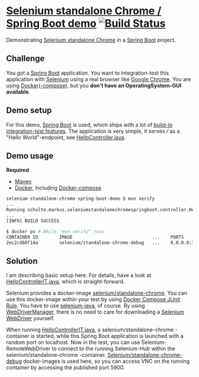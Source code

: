 # [Selenium standalone Chrome / Spring Boot demo](https://github.com/SchulteMarkus/selenium-standalone-chrome-spring-boot-demo) [![Build Status](https://travis-ci.org/SchulteMarkus/selenium-standalone-chrome-spring-boot-demo.svg?branch=master)](https://travis-ci.org/SchulteMarkus/selenium-standalone-chrome-spring-boot-demo)
Demonstrating [Selenium standalone Chrome](https://github.com/SeleniumHQ/docker-selenium/tree/master/StandaloneChromeDebug) in a 
[Spring Boot](https://projects.spring.io/spring-boot/) project.

## Challenge

You got a [Spring Boot](https://projects.spring.io/spring-boot/) application. You want to 
integration-test this application with [Selenium](http://www.seleniumhq.org/) using a real browser 
like [Google Chrome](https://www.google.de/chrome/browser/desktop/index.html). You are using 
[Docker](https://www.docker.com/)([-compose](https://docs.docker.com/compose/)), but you 
**don't have an OperatingSystem-GUI available**.

## Demo setup

For this demo, [Spring Boot](https://projects.spring.io/spring-boot/) is used, which ships with a lot
of [build-in integration-test features](https://docs.spring.io/spring/docs/current/spring-framework-reference/html/integration-testing.html).
The application is very simple, it serves */* as a "Hello World"-endpoint, see 
[HelloController.java](src/main/java/schulte/markus/seleniumstandalonechromespringboot/controller/HelloController.java).

## Demo usage

**Required**
- [Maven](https://maven.apache.org/)
- [Docker](https://www.docker.com/), including [Docker-compose](https://docs.docker.com/compose/)

```bash
selenium-standalone-chrome-spring-boot-demo $ mvn verify
...
Running schulte.markus.seleniumstandalonechromespringboot.controller.HelloControllerIT
...
[INFO] BUILD SUCCESS
```

```bash
$ docker ps # While "mvn verify" runs
CONTAINER ID        IMAGE                              ...    PORTS                                              NAMES
2ec2cd60f14a        selenium/standalone-chrome-debug   ...    0.0.0.0:32779->4444/tcp, 0.0.0.0:32778->5900/tcp   a5fc9c37_selenium-standalone-chrome_1
```

## Solution

I am describing basic setup here. For details, have a look at [HelloControllerIT.java](src/test/java/schulte/markus/seleniumstandalonechromespringboot/controller/HelloControllerIT.java),
which is straight-forward.

Selenium provides a docker-image [selenium/standalone-chrome](https://hub.docker.com/r/selenium/standalone-chrome-debug/).
You can use this docker-image within your test by using [Docker Compose JUnit Rule](https://github.com/palantir/docker-compose-rule).
You have to use [selenium-java](http://central.maven.org/maven2/org/seleniumhq/selenium/selenium-java/), of course. 
By using [WebDriverManager](https://github.com/bonigarcia/webdrivermanager), there is no need to care for downloading
a [Selenium WebDriver](http://www.seleniumhq.org/docs/03_webdriver.jsp) yourself.

When running [HelloControllerIT.java](src/test/java/schulte/markus/seleniumstandalonechromespringboot/controller/HelloControllerIT.java),
a selenium/standalone-chrome -container is started, while this Spring Boot application is 
launched with a random port on localhost. Now in the test, you can use Selenium-RemoteWebDriver to 
connect to the running Selenium-Hub within the selenium/standalone-chrome -container. 
[Selenium/standalone-chrome-debug](https://hub.docker.com/r/selenium/standalone-chrome-debug/) 
docker-images is used here, so you can access VNC on the running container by accessing the published
port 5900.
